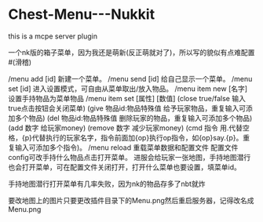 # Chest-Menu---Nukkit
this is a mcpe server plugin

一个nk版的箱子菜单，因为我还是萌新(反正萌就对了)，所以写的貌似有点难配置#(滑稽)

/menu add [id]
新建一个菜单。
/menu send [id]
给自己显示一个菜单。
/menu set [id]
进入设置模式，可自由从菜单取出/放入物品。
/menu item new [名字]
设置手持物品为菜单物品
/menu item set [属性] [数值]
(close  true/false  输入true点击按钮会关闭菜单)
(give  物品id:物品特殊值  给予玩家物品，重复输入可添加多个物品)
(del  物品id:物品特殊值  删除玩家的物品，重复输入可添加多个物品)
(add  数字  给玩家money)
(remove  数字  减少玩家money)
(cmd  指令  用.代替空格，{p}代替执行的玩家名字，指令前面加{op}执行op指令，如{op}say.{p}。重复输入可添加多个指令)。
/menu reload
重载菜单数据和配置文件
配置文件config可改手持什么物品点击打开菜单。
进服会给玩家一张地图，手持地图潜行也会打开菜单，可在配置文件关闭打开，打开什么菜单也要设置，填菜单id。

手持地图潜行打开菜单有几率失败，因为nk的物品存多了nbt就炸

要改地图上的图片只要更改插件目录下的Menu.png然后重启服务器，记得改名成Menu.png
